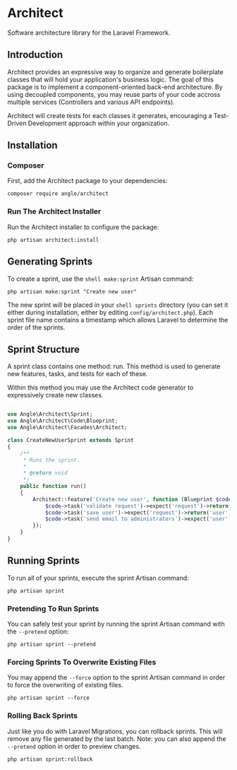 # Architect
Software architecture library for the Laravel Framework.

## Introduction

Architect provides an expressive way to organize and generate boilerplate classes that will hold your application's business logic. The goal of this package is to implement a component-oriented back-end architecture. By using decoupled components, you may reuse parts of your code accross multiple services (Controllers and various API endpoints).

Architect will create tests for each classes it generates, encouraging a Test-Driven Development approach within your organization.

## Installation

### Composer

First, add the Architect package to your dependencies:

```shell
composer require angle/architect
```

### Run The Architect Installer

Run the Architect installer to configure the package:

```shell
php artisan architect:install
```

## Generating Sprints

To create a sprint, use the ```shell make:sprint``` Artisan command:

```shell
php artisan make:sprint "Create new user"
```

The new sprint will be placed in your ```shell sprints``` directory (you can set it either during installation, either by editing ```config/architect.php```). Each sprint file name contains a timestamp which allows Laravel to determine the order of the sprints.

## Sprint Structure

A sprint class contains one method: run. This method is used to generate new features, tasks, and tests for each of these.

Within this method you may use the Architect code generator to expressively create new classes.

```php <?php

use Angle\Architect\Sprint;
use Angle\Architect\Code\Blueprint;
use Angle\Architect\Facades\Architect;

class CreateNewUserSprint extends Sprint
{
    /**
     * Runs the sprint.
     *
     * @return void
     */
    public function run()
    {
        Architect::feature('Create new user', function (Blueprint $code) {
            $code->task('validate request')->expect('request')->return('is valid');
            $code->task('save user')->expect('request')->return('user');
            $code->task('send email to administrators')->expect('user');
        });
    }
}

```

## Running Sprints

To run all of your sprints, execute the sprint Artisan command:

```shell
php artisan sprint
```

### Pretending To Run Sprints

You can safely test your sprint by running the sprint Artisan command with the ```--pretend``` option:

```shell
php artisan sprint --pretend
```

### Forcing Sprints To Overwrite Existing Files

You may append the ```--force``` option to the sprint Artisan command in order to force the overwriting of existing files.

```shell
php artisan sprint --force
```

### Rolling Back Sprints

Just like you do with Laravel Migrations, you can rollback sprints. This will remove any file generated by the last batch. Note: you can also append the ```--pretend``` option in order to preview changes.

```shell
php artisan sprint:rollback
```
